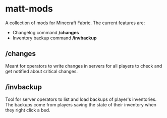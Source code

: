 # matt-mods

A collection of mods for Minecraft Fabric.
The current features are:
- Changelog command **/changes**
- Inventory backup command **/invbackup**

## /changes
Meant for operators to write changes in servers for all players to check and get notified about critical changes.

## /invbackup
Tool for server operators to list and load backups of player's inventories.
The backups come from players saving the state of their inventory when they right click a bed.
